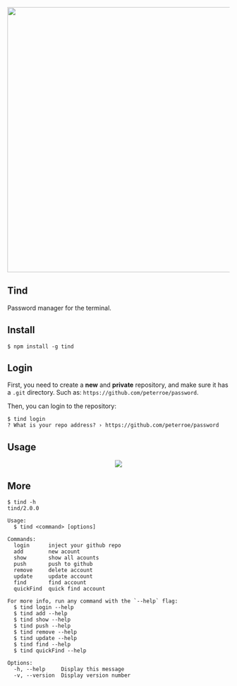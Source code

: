 <p align="center">
  <img width="600" src="http://rcwqxz0v4.hn-bkt.clouddn.com/test.svg" />
</p>

## Tind

Password manager for the terminal.

## Install

```shell
$ npm install -g tind
```

## Login

First, you need to create a **new** and **private** repository, and make sure it has a `.git` directory. Such as: `https://github.com/peterroe/password`.

Then, you can login to the repository:

```shell
$ tind login
? What is your repo address? › https://github.com/peterroe/password
```

## Usage

<p align="center">
  <img src="http://rcwqxz0v4.hn-bkt.clouddn.com/Snipaste_2022-06-04_00-56-44.png">
</p>

## More

```
$ tind -h 
tind/2.0.0

Usage:
  $ tind <command> [options]

Commands:
  login      inject your github repo
  add        new acount
  show       show all acounts
  push       push to github
  remove     delete account
  update     update account
  find       find account
  quickFind  quick find account

For more info, run any command with the `--help` flag:
  $ tind login --help
  $ tind add --help
  $ tind show --help
  $ tind push --help
  $ tind remove --help
  $ tind update --help
  $ tind find --help
  $ tind quickFind --help

Options:
  -h, --help     Display this message 
  -v, --version  Display version number 
```
